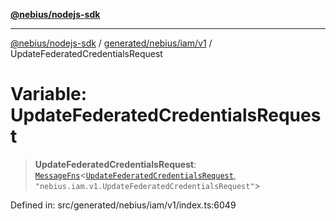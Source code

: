 [**@nebius/nodejs-sdk**](../../../../../README.md)

---

[@nebius/nodejs-sdk](../../../../../README.md) / [generated/nebius/iam/v1](../README.md) / UpdateFederatedCredentialsRequest

# Variable: UpdateFederatedCredentialsRequest

> **UpdateFederatedCredentialsRequest**: [`MessageFns`](../../../../../runtime/protos/core/interfaces/MessageFns.md)\<[`UpdateFederatedCredentialsRequest`](../interfaces/UpdateFederatedCredentialsRequest.md), `"nebius.iam.v1.UpdateFederatedCredentialsRequest"`\>

Defined in: src/generated/nebius/iam/v1/index.ts:6049
